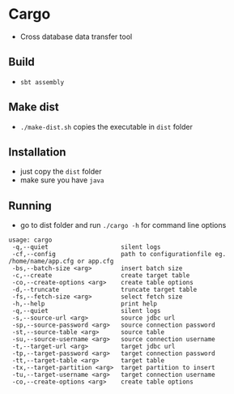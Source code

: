 # Cargo

- Cross database data transfer tool

## Build
* `sbt assembly`

## Make dist
* `./make-dist.sh` copies the executable in `dist` folder


## Installation
* just copy the `dist` folder
* make sure you have `java`

## Running
* go to dist folder and run `./cargo -h` for command line options

```
usage: cargo
 -q,--quiet                    silent logs
 -cf,--config                  path to configurationfile eg. /home/name/app.cfg or app.cfg
 -bs,--batch-size <arg>        insert batch size
 -c,--create                   create target table
 -co,--create-options <arg>    create table options
 -d,--truncate                 truncate target table
 -fs,--fetch-size <arg>        select fetch size
 -h,--help                     print help
 -q,--quiet                    silent logs
 -s,--source-url <arg>         source jdbc url
 -sp,--source-password <arg>   source connection password
 -st,--source-table <arg>      source table
 -su,--source-username <arg>   source connection username
 -t,--target-url <arg>         target jdbc url
 -tp,--target-password <arg>   target connection password
 -tt,--target-table <arg>      target table
 -tx,--target-partition <arg>  target partition to insert
 -tu,--target-username <arg>   target connection username
 -co,--create-options <arg>    create table options
```